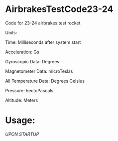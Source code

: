 # AirbrakesTestCode23-24
Code for 23-24 airbrakes test rocket


Units:

Time: Milliseconds after system start

Acceleration: Gs

Gyroscopic Data: Degrees

Magnetometer Data: microTeslas

All Temperature Data: Degrees Celsius

Pressure: hectoPascals

Altitude: Meters


<h1>Usage:</h1>

*UPON STARTUP*

